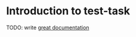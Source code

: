 # Introduction to test-task

TODO: write [great documentation](http://jacobian.org/writing/what-to-write/)
